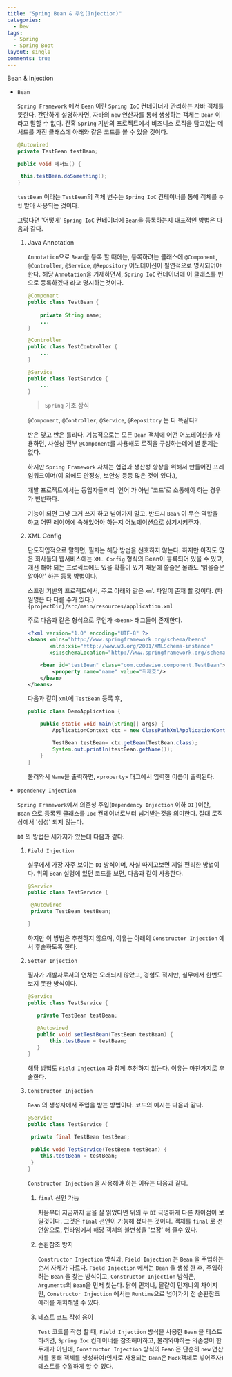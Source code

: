 ```yaml
---
title: "Spring Bean & 주입(Injection)"
categories:
  - Dev
tags:
  - Spring
  - Spring Boot
layout: single
comments: true
---
```


Bean & Injection

- `Bean`

  `Spring Framework` 에서 `Bean` 이란 `Spring IoC` 컨테이너가 관리하는 자바 객체를 뜻한다. 간단하게 설명하자면, 자바의 `new` 연산자를 통해 생성하는 객체는 `Bean` 이라고 말할 수 없다. 간혹 `Spring`  기반의 프로젝트에서 비즈니스 로직을 담고있는 메서드를 가진 클래스에 아래와 같은 코드를 볼 수 있을 것이다.

  ```java
  @Autowired
  private TestBean testBean;
  
  public void 메서드() {
  
   this.testBean.doSomething();
  }
  ```

  `testBean` 이라는 `TestBean`의 객체 변수는 `Spring IoC` 컨테이너를 통해 객체를 `주입` 받아 사용되는 것이다.

  그렇다면 '어떻게' `Spring IoC` 컨테이너에 `Bean`을 등록하는지 대표적인 방법은 다음과 같다.

  1. Java Annotation

     `Annotation`으로 `Bean`을 등록 할 때에는, 등록하려는 클래스에 `@Component`, `@Controller`, `@Service`, `@Repository` 어노테이션이 필연적으로 명시되어야 한다. 해당 `Annotation`을 기재하면서, `Spring IoC` 컨테이너에 이 클래스를 빈으로 등록하겠다 라고 명시하는것이다.

     ```java
     @Component
     public class TestBean {
     		
         private String name;
         ...
     }
     
     @Controller
     public class TestController {
         ...
     }
     
     @Service
     public class TestService {
         ...
     }
     ```

     > `Spring` 기초 상식

      `@Component`, `@Controller`, `@Service`, `@Repository` 는 다 똑같다?

     반은 맞고 반은 틀리다. 기능적으로는 모든 `Bean` 객체에 어떤 어노테이션을 사용하던, 사실상 전부 `@Component`를 사용해도 로직을 구성하는데에 별 문제는 없다.

     하지만 `Spring Framework` 자체는 협업과 생산성 향상을 위해서 만들어진 프레임워크이며(이 외에도 안정성, 보안성 등등 많은 것이 있다.),

     개발 프로젝트에서는 동업자들끼리 '언어'가 아닌 '코드'로 소통해야 하는 경우가 빈번하다. 
     
     기능이 되면 그냥 그거 쓰지 하고 넘어가지 말고, 반드시 `Bean` 이 무슨 역할을 하고 어떤 레이어에 속해있어야 하는지 어노테이션으로 상기시켜주자.

  2. XML Config

     단도직입적으로 말하면, 필자는 해당 방법을 선호하지 않는다. 하지만 아직도 많은 회사들의 웹서비스에는 `XML Config` 형식의 Bean이 등록되어 있을 수 있고,  개선 해야 되는 프로젝트에도 있을 확률이 있기 때문에 쓸줄은 몰라도 '읽을줄은 알아야' 하는 등록 방법이다.

     스프링 기반의 프로젝트에서, 주로 아래와 같은 `xml` 파일이 존재 할 것이다. (파일명은 다 다를 수가 있다.) `{projectDir}/src/main/resources/application.xml`

     주로 다음과 같은 형식으로 무언가 `<bean>` 태그들이 존재한다.

     ```xml
     <?xml version="1.0" encoding="UTF-8" ?>
     <beans xmlns="http://www.springframework.org/schema/beans"
            xmlns:xsi="http://www.w3.org/2001/XMLSchema-instance"
            xsi:schemaLocation="http://www.springframework.org/schema/beans http://www.springframework.org/schema/beans/spring-beans.xsd">
     
         <bean id="testBean" class="com.codewise.component.TestBean">
             <property name="name" value="최재호"/>
         </bean>
     </beans>
     ```

     다음과 같이 `xml`에  `TestBean` 등록 후, 

     ```java
     public class DemoApplication {
     
         public static void main(String[] args) {
             ApplicationContext ctx = new ClassPathXmlApplicationContext("application.xml");
     
             TestBean testBean= ctx.getBean(TestBean.class);
             System.out.println(testBean.getName());
         }
     }
     ```

     불러와서 `Name`을 출력하면, `<property>` 태그에서 입력한 이름이 출력된다.

- `Dpendency Injection`

  `Spring Framework`에서 의존성 주입(`Dependency Injection` 이하 `DI` )이란, `Bean` 으로 등록된 클래스를 `Ioc` 컨테이너로부터 넘겨받는것을 의미한다. 절대 로직상에서 '생성' 되지 않는다.

  `DI` 의 방법은 세가지가 있는데 다음과 같다.

  1. `Field Injection`

     실무에서 가장 자주 보이는 `DI` 방식이며, 사실 따지고보면 제일 편리한 방법이다. 위의 `Bean` 설명에 있던 코드를 보면, 다음과 같이 사용한다.

     ```java
     @Service
     public class TestService {
     
      @Autowired
      private TestBean testBean;
     
     }
     ```

     하지만 이 방법은 추천하지 않으며, 이유는 아래의 `Constructor Injection` 에서 후술하도록 한다.

  2. `Setter Injection`

     필자가 개발자로서의 연차는 오래되지 않았고, 경험도 적지만, 실무에서 한번도 보지 못한 방식이다. 

     ```java
     @Service
     public class TestService {
     
     	private TestBean testBean;
     	
     	@Autowired
     	public void setTestBean(TestBean testBean) {
     		this.testBean = testBean;
     	}
     }
     ```

     해당 방법도 `Field Injection` 과 함께 추천하지 않는다. 이유는 마찬가지로 후술한다.

  3. `Constructor Injection`

     `Bean` 의 생성자에서 주입을 받는 방법이다. 코드의 예시는 다음과 같다.

     ```java
     @Service
     public class TestService {
     
      private final TestBean testBean;
      
      public void TestService(TestBean testBean) {
         this.testBean = testBean;
      }
     }
     ```

     `Constructor Injection` 을 사용해야 하는 이유는 다음과 같다.

     1. `final` 선언 가능

        처음부터 지금까지 글을 잘 읽었다면 위의 두 `DI` 극명하게 다른 차이점이 보일것이다. 그것은 `final` 선언이 가능해 졌다는 것이다. 객체를 `final` 로 선언함으로, 런타임에서 해당 객체의 불변성을 '보장' 해 줄수 있다. 

     2. 순환참조 방지

        `Constructor Injection` 방식과, `Field Injection` 는 `Bean` 을 주입하는 순서 자체가 다르다. `Field Injection` 에서는 `Bean` 을 생성 한 후, 주입하려는 `Bean` 을 찾는 방식이고, `Constructor Injection` 방식은, `Arguments`의 `Bean`을 먼저 찾는다. 닭이 먼저냐, 달걀이 먼저냐의 차이지만, `Constructor Injection` 에서는 `Runtime`으로 넘어가기 전 순환참조 에러를 캐치해낼 수 있다.

     3. 테스트 코드 작성 용이

        `Test` 코드를 작성 할 때,  `Field Injection` 방식을 사용한 `Bean` 을 테스트 하려면, `Spring Ioc` 컨테이너를 참조해야하고, 불러와야하는 의존성이 한두개가 아닌데, `Constructor Injection` 방식의 `Bean` 은 단순히 `new` 연산자를 통해 객체를 생성하여(인자로 사용되는 `Bean`은 `Mock`객체로 넣어주자) 테스트를 수월하게 할 수 있다.
